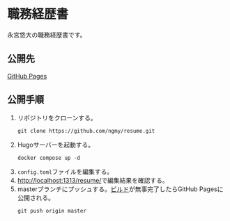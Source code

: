 # 職務経歴書
永宮悠大の職務経歴書です。

## 公開先
[GitHub Pages](https://ngmy.github.io/resume/)

## 公開手順
1. リポジトリをクローンする。
   ```console
   git clone https://github.com/ngmy/resume.git
   ```
2. Hugoサーバーを起動する。
   ```console
   docker compose up -d
   ```
3. `config.toml`ファイルを編集する。
4. [http://localhost:1313/resume/](http://localhost:1313/resume/)で編集結果を確認する。
5. masterブランチにプッシュする。[ビルド](https://github.com/ngmy/resume/actions/workflows/gh-pages.yml)が無事完了したらGitHub Pagesに公開される。
   ```console
   git push origin master
   ```

